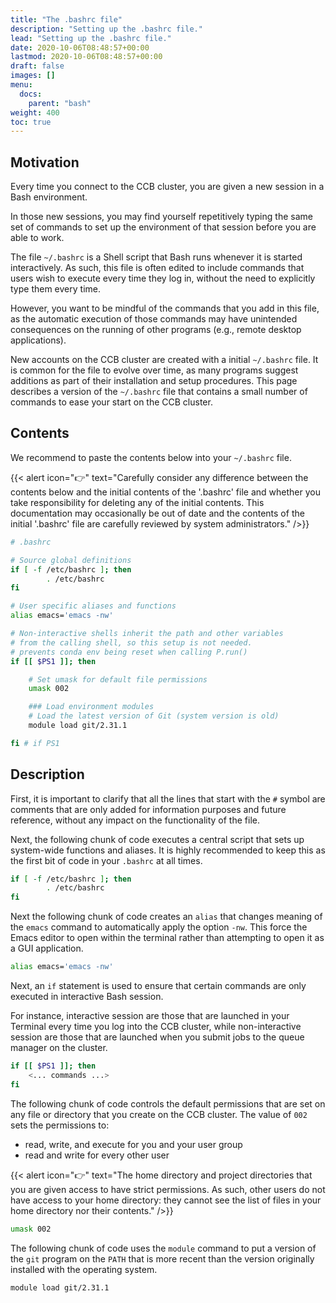 ```yaml
---
title: "The .bashrc file"
description: "Setting up the .bashrc file."
lead: "Setting up the .bashrc file."
date: 2020-10-06T08:48:57+00:00
lastmod: 2020-10-06T08:48:57+00:00
draft: false
images: []
menu:
  docs:
    parent: "bash"
weight: 400
toc: true
---
```


## Motivation

Every time you connect to the CCB cluster, you are given a new session in a
Bash environment.

In those new sessions, you may find yourself repetitively typing the same set of
commands to set up the environment of that session before you are able to work.

The file `~/.bashrc` is a Shell script that Bash runs whenever it is started
interactively.
As such, this file is often edited to include commands that users wish to execute
every time they log in, without the need to explicitly type them every time.

However, you want to be mindful of the commands that you add in this file, as
the automatic execution of those commands may have unintended consequences on the
running of other programs (e.g., remote desktop applications).

New accounts on the CCB cluster are created with a initial `~/.bashrc` file.
It is common for the file to evolve over time, as many programs suggest
additions as part of their installation and setup procedures.
This page describes a version of the `~/.bashrc` file that contains a small number
of commands to ease your start on the CCB cluster.

## Contents

We recommend to paste the contents below into your `~/.bashrc` file.

{{< alert icon="👉" text="Carefully consider any difference between the contents below and the initial contents of the '.bashrc' file and whether you take responsibility for deleting any of the initial contents. This documentation may occasionally be out of date and the contents of the initial '.bashrc' file are carefully reviewed by system administrators." />}}

```bash
# .bashrc

# Source global definitions
if [ -f /etc/bashrc ]; then
        . /etc/bashrc
fi

# User specific aliases and functions
alias emacs='emacs -nw'

# Non-interactive shells inherit the path and other variables
# from the calling shell, so this setup is not needed.
# prevents conda env being reset when calling P.run()
if [[ $PS1 ]]; then

    # Set umask for default file permissions
    umask 002

    ### Load environment modules
    # Load the latest version of Git (system version is old)
    module load git/2.31.1

fi # if PS1
```

## Description

First, it is important to clarify that all the lines that start with the `#` symbol
are comments that are only added for information purposes and future reference,
without any impact on the functionality of the file.

Next, the following chunk of code executes a central script that sets up
system-wide functions and aliases.
It is highly recommended to keep this as the first bit of code in your `.bashrc`
at all times.

```bash
if [ -f /etc/bashrc ]; then
        . /etc/bashrc
fi
```

Next the following chunk of code creates an `alias` that changes meaning of the
`emacs` command to automatically apply the option `-nw`.
This force the Emacs editor to open within the terminal rather than attempting to
open it as a GUI application.

```bash
alias emacs='emacs -nw'
```

Next, an `if` statement is used to ensure that certain commands are only executed
in interactive Bash session.

For instance, interactive session are those that are launched in your Terminal
every time you log into the CCB cluster, while non-interactive session are those
that are launched when you submit jobs to the queue manager on the cluster.

```bash
if [[ $PS1 ]]; then
    <... commands ...>
fi
```

The following chunk of code controls the default permissions that are set on
any file or directory that you create on the CCB cluster.
The value of `002` sets the permissions to:

* read, write, and execute for you and your user group
* read and write for every other user

{{< alert icon="👉" text="The home directory and project directories that you are given access to have strict permissions. As such, other users do not have access to your home directory: they cannot see the list of files in your home directory nor their contents." />}}

```bash
umask 002
```

The following chunk of code uses the `module` command to put a version of the `git`
program on the `PATH` that is more recent than the version originally installed with
the operating system.

```bash
module load git/2.31.1
```
